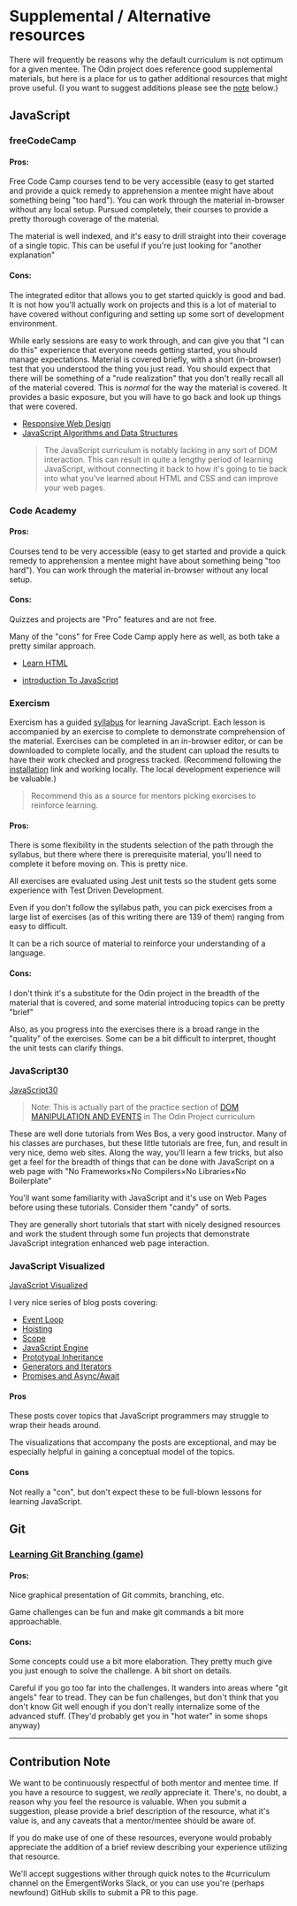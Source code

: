 # Supplemental / Alternative resources

There will frequently be reasons why the default curriculum is not
optimum for a given mentee. The Odin project does reference good supplemental
materials, but here is a place for us to gather additional resources that might
prove useful. (I you want to suggest additions please see the [note](#contribution-note) below.)

## JavaScript

### freeCodeCamp

#### Pros:

Free Code Camp courses tend to be very accessible (easy to get started and provide a
quick remedy to apprehension a mentee might have about something being
"too hard"). You can work through the material in-browser without any local setup.
Pursued completely, their courses to provide a pretty thorough coverage of the material.

The material is well indexed, and it's easy to drill straight into their coverage
of a single topic. This can be useful if you're just looking for "another explanation"

#### Cons:

The integrated editor that allows you to get started quickly is good and bad. It
is not how you'll actually work on projects and this is a lot of material to
have covered without configuring and setting up some sort of development environment.

While early sessions are easy to work through, and can give you that "I can do this"
experience that everyone needs getting started, you should manage expectations. Material
is covered briefly, with a short (in-browser) test that you understood the thing you just read.
You should expect that there will be something of a "rude realization" that you don't
really recall all of the material covered. This is _normal_ for the way the material is covered.
It provides a basic exposure, but you will have to go back and look up things that were
covered.

- <a href="https://www.freecodecamp.org/learn/responsive-web-design/" target="_blank">Responsive Web Design</a>
- <a href="https://www.freecodecamp.org/learn/javascript-algorithms-and-data-structures/" target="_blank">JavaScript Algorithms and Data Structures</a>
  > The JavaScript curriculum is notably lacking in any sort of DOM interaction. This can result
  > in quite a lengthy period of learning JavaScript, without connecting it back to
  > how it's going to tie back into what you've learned about HTML and CSS and can improve
  > your web pages.

### Code Academy

#### Pros:

Courses tend to be very accessible (easy to get started and provide a
quick remedy to apprehension a mentee might have about something being "too hard").
You can work through the material in-browser without any local setup.

#### Cons:

Quizzes and projects are "Pro" features and are not free.

Many of the "cons" for Free Code Camp apply here as well, as both
take a pretty similar approach.

- <a href="https://www.codecademy.com/learn/learn-html" target="_blank">Learn HTML</a>

- <a href="https://www.codecademy.com/learn/introduction-to-javascript" target="_blank">introduction To JavaScript</a>

### Exercism

Exercism has a guided <a href="https://exercism.org/tracks/javascript/concepts" target="_blank">syllabus</a> for learning
JavaScript. Each lesson is accompanied by an exercise to complete to demonstrate
comprehension of the material. Exercises can be completed in an in-browser editor, or
can be downloaded to complete locally, and the student can upload the results to have
their work checked and progress tracked. (Recommend following the <a href="https://exercism.org/docs/tracks/javascript/installation" target="_blank">installation</a>
link and working locally. The local development experience will be valuable.)

> Recommend this as a source for mentors picking exercises to reinforce learning.

#### Pros:

There is some flexibility in the students selection of the path through the syllabus, but there
where there is prerequisite material, you'll need to complete it before moving on. This is pretty nice.

All exercises are evaluated using Jest unit tests so the student gets some experience with Test Driven Development.

Even if you don't follow the syllabus path, you can pick exercises from a large list
of exercises (as of this writing there are 139 of them) ranging from easy to difficult.

It can be a rich source of material to reinforce your understanding of a language.

#### Cons:

I don't think it's a substitute for the Odin project in the breadth of the
material that is covered, and some material introducing topics can be pretty "brief"

Also, as you progress into the exercises there is a broad range in the "quality" of the exercises. Some
can be a bit difficult to interpret, thought the unit tests can clarify things.

### JavaScript30

<a href="https://javascript30.com" target="_blank">JavaScript30</a>

> Note: This is actually part of the practice section of <a href="https://www.theodinproject.com/lessons/foundations-dom-manipulation-and-events" target="_blank">DOM MANIPULATION AND EVENTS</a>
> in The Odin Project curriculum

These are well done tutorials from Wes Bos, a very good instructor. Many of his
classes are purchases, but these little tutorials are free, fun, and
result in very nice, demo web sites. Along the way, you'll learn a few tricks,
but also get a feel for the breadth of things that can be done with JavaScript on a
web page with "No Frameworks×No Compilers×No Libraries×No Boilerplate"

You'll want some familiarity with JavaScript and it's use on Web Pages before
using these tutorials. Consider them "candy" of sorts.

They are generally short tutorials that start with nicely designed resources
and work the student through some fun projects that demonstrate
JavaScript integration enhanced web page interaction.

### JavaScript Visualized

<a href="https://dev.to/lydiahallie/series/3341" target="_blank">JavaScript Visualized</a>

I very nice series of blog posts covering:

- <a href="https://dev.to/lydiahallie/javascript-visualized-event-loop-3dif" target="_blank">Event Loop</a>
- <a href="https://dev.to/lydiahallie/javascript-visualized-hoisting-478h" target="_blank">Hoisting</a>
- <a href="https://dev.to/lydiahallie/javascript-visualized-scope-chain-13pd" target="_blank">Scope</a>
- <a href="https://dev.to/lydiahallie/javascript-visualized-the-javascript-engine-4cdf" target="_blank">JavaScript Engine</a>
- <a href="https://dev.to/lydiahallie/javascript-visualized-prototypal-inheritance-47co" target="_blank">Prototypal Inheritance</a>
- <a href="https://dev.to/lydiahallie/javascript-visualized-generators-and-iterators-e36" target="_blank">Generators and Iterators</a>
- <a href="https://dev.to/lydiahallie/javascript-visualized-promises-async-await-5gke" target="_blank">Promises and Async/Await</a>

#### Pros

These posts cover topics that JavaScript programmers may struggle to wrap their heads around.

The visualizations that accompany the posts are exceptional, and may be especially helpful in
gaining a conceptual model of the topics.

#### Cons

Not really a "con", but don't expect these to be full-blown lessons for learning JavaScript.

## Git

### <a href="https://learngitbranching.js.org/" target="_blank">Learning Git Branching (game)</a>

#### Pros:

Nice graphical presentation of Git commits, branching, etc.

Game challenges can be fun and make git commands a bit more approachable.

#### Cons:

Some concepts could use a bit more elaboration. They pretty much give you
just enough to solve the challenge. A bit short on details.

Careful if you go too far into the challenges. It wanders into areas where
"git angels" fear to tread. They can be fun challenges, but don't think
that you don't know Git well enough if you don't really internalize some
of the advanced stuff. (They'd probably get you in "hot water" in some shops
anyway)

---

## Contribution Note

We want to be continuously respectful of both mentor and mentee time. If
you have a resource to suggest, we _really_ appreciate it. There's, no doubt,
a reason why you feel the resource is valuable. When you submit a suggestion, please provide
a brief description of the resource, what it's value is, and any caveats that
a mentor/mentee should be aware of.

If you do make use of one of these resources, everyone would probably appreciate the
addition of a brief review describing your experience utilizing that resource.

We'll accept suggestions wither through quick notes to the #curriculum channel on the
EmergentWorks Slack, or you can use you're (perhaps newfound) GitHub skills to
submit a PR to this page.
